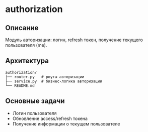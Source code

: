 # authorization

## Описание
Модуль авторизации: логин, refresh токен, получение текущего пользователя (me).

## Архитектура
```
authorization/
├── router.py   # роуты авторизации
├── service.py  # бизнес-логика авторизации
└── README.md
```

## Основные задачи
- Логин пользователя
- Обновление access/refresh токена
- Получение информации о текущем пользователе
